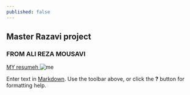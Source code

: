 ```yaml
---
published: false
---
```

## Master Razavi project
### FROM ALI REZA MOUSAVI
[MY resumeh ](https://github.com/samousavii/alirezamousavi.github.io/blob/master/files/my%20resumeh.pdf "resumeh ")![me ]({{site.baseurl}}/https://github.com/samousavii/alirezamousavi.github.io/blob/master/files/IMG-20210105-WA0041.jpg)




Enter text in [Markdown](http://daringfireball.net/projects/markdown/). Use the toolbar above, or click the **?** button for formatting help.
